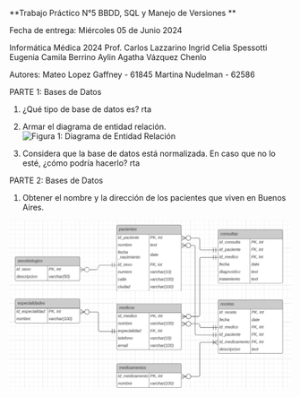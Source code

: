 **Trabajo Práctico N°5
BBDD, SQL y Manejo de Versiones
**

Fecha de entrega: Miércoles 05 de Junio 2024


Informática Médica 2024
Prof. Carlos Lazzarino
Ingrid Celia Spessotti
Eugenia Camila Berrino
Aylin Agatha Vázquez Chenlo


Autores:
Mateo Lopez Gaffney - 61845
Martina Nudelman - 62586

PARTE 1: Bases de Datos
1. ¿Qué tipo de base de datos es?
rta

2. Armar el diagrama de entidad relación.
![Figura 1: Diagrama de Entidad Relación](/Users/martunudelman/Documents/GitHub/TP5_Infomed/Figuras/ERD_TP5.png)

3. Considera que la base de datos está normalizada. En caso que no lo esté, ¿cómo podría hacerlo?
rta

PARTE 2: Bases de Datos
1. Obtener el nombre y la dirección de los pacientes que viven en Buenos Aires.

![fig1](image.png)

